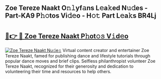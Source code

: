 ## Zoe Tereze Naakt O𝚗𝚕yf𝚊ns L𝚎a𝚔ed N𝚞𝚍es - Part-KA9 P𝚑𝚘tos Vi𝚍𝚎o - H𝚘𝚝 Part L𝚎a𝚔s BR4Lj

# <h2><a href="http://kf8nra1.oniu.top/?m=Zoe+Tereze+Naakt">🔗👉 🔴 Zoe Tereze Naakt P𝚑ot𝚘𝚜 V𝚒d𝚎o</a></h2>

[![Zoe Tereze Naakt Nu𝚍e𝚜](https://i.imgur.com/0qMVB7G.gif)](http://kf8nra1.oniu.top/?m=Zoe+Tereze+Naakt)
Virtual content creator and entertainer Zoe Tereze Naakt, famed for publishing dance and lifestyle tutorials through popular dance moves and brief clips. Selfless philanthropist volunteer Zoe Tereze Naakt, recognized for their generosity and dedication to volunteering their time and resources to help others.  
